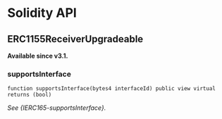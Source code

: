 # Solidity API

## ERC1155ReceiverUpgradeable

__Available since v3.1.__

### supportsInterface

```solidity
function supportsInterface(bytes4 interfaceId) public view virtual returns (bool)
```

_See {IERC165-supportsInterface}._


